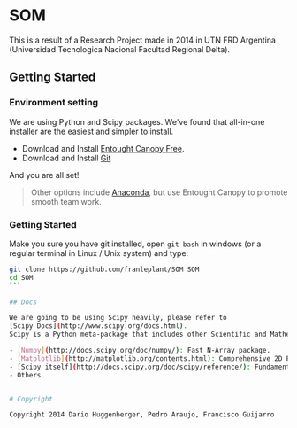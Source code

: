 SOM
===

This is a result of a Research Project made in 2014 in UTN FRD Argentina (Universidad Tecnologica Nacional Facultad Regional Delta).

## Getting Started

### Environment setting

We are using Python and Scipy packages.
We've found that all-in-one installer are the easiest and simpler to install.

- Download and Install [Entought Canopy Free](https://www.enthought.com/downloads/).
- Download and Install [Git](http://git-scm.com/download)


And you are all set!


> Other options include [Anaconda](http://continuum.io/downloads), but
use Entought Canopy to promote smooth team work.

### Getting Started

Make you sure you have git installed, open `git bash` in windows (or a regular terminal in Linux / Unix system) and type:

````bash
git clone https://github.com/franleplant/SOM SOM
cd SOM
```

## Docs

We are going to be using Scipy heavily, please refer to
[Scipy Docs](http://www.scipy.org/docs.html).
Scipy is a Python meta-package that includes other Scientific and Mathematics packages, the most important are:

- [Numpy](http://docs.scipy.org/doc/numpy/): Fast N-Array package.
- [Matplotlib](http://matplotlib.org/contents.html): Comprehensive 2D Plotting
- [Scipy itself](http://docs.scipy.org/doc/scipy/reference/): Fundamental library for scientific computing
- Others


# Copyright

Copyright 2014 Dario Huggenberger, Pedro Araujo, Francisco Guijarro